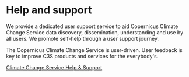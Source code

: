 # Help and support

We provide a dedicated user support service to aid Copernicus Climate Change Service data discovery, dissemination, understanding and use by all users. We promote self-help through a user support journey.

The Copernicus Climate Change Service is user-driven. User feedback is key to improve C3S products and services for the everybody's. 

[Climate Change Service Help & Support](https://climate.copernicus.eu/help-and-support)